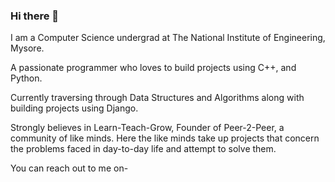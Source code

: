 ### Hi there 👋

<!--
**AbhishMB/AbhishMB** is a ✨ _special_ ✨ repository because its `README.md` (this file) appears on your GitHub profile.

Here are some ideas to get you started:

- 🔭 I’m currently working on ...
- 🌱 I’m currently learning ...
- 👯 I’m looking to collaborate on ...
- 🤔 I’m looking for help with ...
- 💬 Ask me about ...
- 📫 How to reach me: ...
- 😄 Pronouns: ...
- ⚡ Fun fact: ...
-->
I am a Computer Science undergrad at The National Institute of Engineering, Mysore.

A passionate programmer who loves to build projects using C++, and Python.

Currently traversing through Data Structures and Algorithms along with building projects using Django.

Strongly believes in Learn-Teach-Grow, Founder of Peer-2-Peer, a community of like minds. Here the like minds take up projects that concern the problems faced in day-to-day life and attempt to solve them.

You can reach out to me on-

